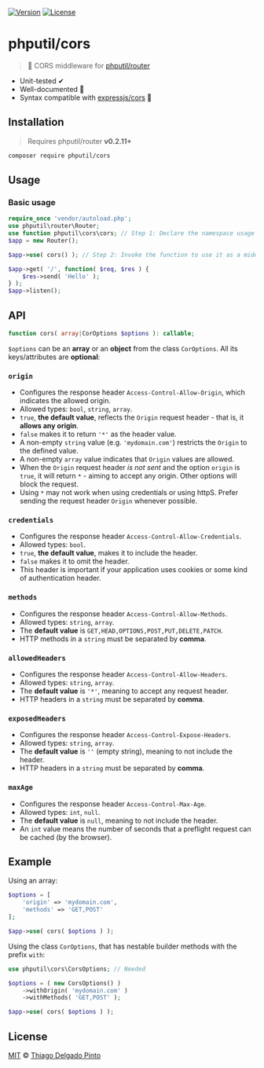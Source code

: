 [![Version](https://poser.pugx.org/phputil/cors/v?style=flat-square)](https://packagist.org/packages/phputil/cors)
[![License](https://poser.pugx.org/phputil/cors/license?style=flat-square)](https://packagist.org/packages/phputil/cors)

# phputil/cors

> 🔌 CORS middleware for [phputil/router](https://github.com/thiagodp/router)

- Unit-tested ✔
- Well-documented 📖
- Syntax compatible with [expressjs/cors](https://github.com/expressjs/cors) 🎯

## Installation

> Requires phputil/router **v0.2.11+**

```bash
composer require phputil/cors
```

## Usage

### Basic usage

```php
require_once 'vendor/autoload.php';
use phputil\router\Router;
use function phputil\cors\cors; // Step 1: Declare the namespace usage for the function.
$app = new Router();

$app->use( cors() ); // Step 2: Invoke the function to use it as a middleware.

$app->get( '/', function( $req, $res ) {
    $res->send( 'Hello' );
} );
$app->listen();
```

## API

```php
function cors( array|CorOptions $options ): callable;
```
`$options` can be an **array** or an **object** from the class `CorOptions`. All its keys/attributes are **optional**:

### `origin`
- Configures the response header `Access-Control-Allow-Origin`, which indicates the allowed origin.
- Allowed types: `bool`, `string`, `array`.
- `true`, **the default value**, reflects the `Origin` request header - that is, it **allows any origin**.
- `false` makes it to return `'*'` as the header value.
- A non-empty `string` value (e.g. `'mydomain.com'`) restricts the `Origin` to the defined value.
- A non-empty `array` value indicates that `Origin` values are allowed.
- When the `Origin` request header _is not sent_ and the option `origin` is `true`, it
  will return `*` - aiming to accept any origin. Other options will block the request.
- Using `*` may not work when using credentials or using httpS. Prefer sending the request header `Origin` whenever possible.

### `credentials`
- Configures the response header `Access-Control-Allow-Credentials`.
- Allowed types: `bool`.
- `true`, **the default value**, makes it to include the header.
- `false` makes it to omit the header.
- This header is important if your application uses cookies or some kind of authentication header.

### `methods`
- Configures the response header `Access-Control-Allow-Methods`.
- Allowed types: `string`, `array`.
- The **default value** is `GET,HEAD,OPTIONS,POST,PUT,DELETE,PATCH`.
- HTTP methods in a `string` must be separated by **comma**.

### `allowedHeaders`
- Configures the response header `Access-Control-Allow-Headers`.
- Allowed types: `string`, `array`.
- The **default value** is `'*'`, meaning to accept any request header.
- HTTP headers in a `string` must be separated by **comma**.

### `exposedHeaders`
- Configures the response header `Access-Control-Expose-Headers`.
- Allowed types: `string`, `array`.
- The **default value** is `''` (empty string), meaning to not include the header.
- HTTP headers in a `string` must be separated by **comma**.

### `maxAge`
- Configures the response header `Access-Control-Max-Age`.
- Allowed types: `int`, `null`.
- The **default value** is `null`, meaning to not include the header.
- An `int` value means the number of seconds that a preflight request can be cached (by the browser).

## Example

Using an array:

```php
$options = [
    'origin' => 'mydomain.com',
    'methods' => 'GET,POST'
];

$app->use( cors( $options ) );
```

Using the class `CorOptions`, that has nestable builder methods with the prefix `with`:

```php
use phputil\cors\CorsOptions; // Needed

$options = ( new CorsOptions() )
    ->withOrigin( 'mydomain.com' )
    ->withMethods( 'GET,POST' );

$app->use( cors( $options ) );
```


## License

[MIT](LICENSE) © [Thiago Delgado Pinto](https://github.com/thiagodp)
